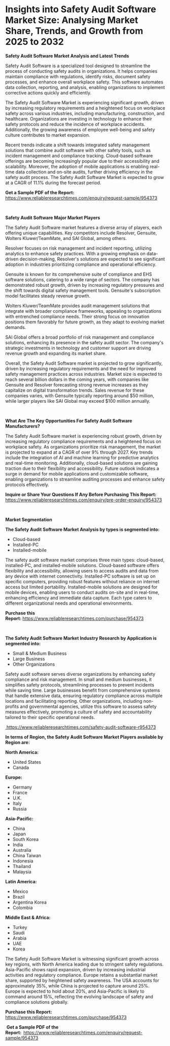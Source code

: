 <p><h1>Insights into Safety Audit Software Market Size: Analysing Market Share, Trends, and Growth from 2025 to 2032</h1></p><p><strong>Safety Audit Software Market Analysis and Latest Trends</strong></p>
<p><p>Safety Audit Software is a specialized tool designed to streamline the process of conducting safety audits in organizations. It helps companies maintain compliance with regulations, identify risks, document safety processes, and enhance overall workplace safety. This software automates data collection, reporting, and analysis, enabling organizations to implement corrective actions quickly and efficiently.</p><p>The Safety Audit Software Market is experiencing significant growth, driven by increasing regulatory requirements and a heightened focus on workplace safety across various industries, including manufacturing, construction, and healthcare. Organizations are investing in technology to enhance their safety protocols and reduce the incidence of workplace accidents. Additionally, the growing awareness of employee well-being and safety culture contributes to market expansion.</p><p>Recent trends indicate a shift towards integrated safety management solutions that combine audit software with other safety tools, such as incident management and compliance tracking. Cloud-based software offerings are becoming increasingly popular due to their accessibility and scalability. Moreover, the adoption of mobile applications is enabling real-time data collection and on-site audits, further driving efficiency in the safety audit process. The Safety Audit Software Market is expected to grow at a CAGR of 11.1% during the forecast period.</p></p>
<p><strong>Get a Sample PDF of the Report:&nbsp;</strong> <a href="https://www.reliableresearchtimes.com/enquiry/request-sample/954373?utm_campaign=2007&utm_medium=2&utm_source=Github&utm_content=ia&utm_term=18042025&utm_id=safety-audit-software">https://www.reliableresearchtimes.com/enquiry/request-sample/954373</a></p>
<p>&nbsp;</p>
<p><strong>Safety Audit Software Major Market Players</strong></p>
<p><p>The Safety Audit Software market features a diverse array of players, each offering unique capabilities. Key competitors include Resolver, Gensuite, Wolters Kluwer/TeamMate, and SAI Global, among others. </p><p>Resolver focuses on risk management and incident reporting, utilizing analytics to enhance safety practices. With a growing emphasis on data-driven decision-making, Resolver's solutions are expected to see significant adoption in industries prioritizing compliance and operational efficiency.</p><p>Gensuite is known for its comprehensive suite of compliance and EHS software solutions, catering to a wide range of sectors. The company has demonstrated robust growth, driven by increasing regulatory pressures and the shift towards digital safety management tools. Gensuite's subscription model facilitates steady revenue growth.</p><p>Wolters Kluwer/TeamMate provides audit management solutions that integrate with broader compliance frameworks, appealing to organizations with entrenched compliance needs. Their strong focus on innovation positions them favorably for future growth, as they adapt to evolving market demands.</p><p>SAI Global offers a broad portfolio of risk management and compliance solutions, enhancing its presence in the safety audit sector. The company's strategic investments in technology and customer support are driving revenue growth and expanding its market share.</p><p>Overall, the Safety Audit Software market is projected to grow significantly, driven by increasing regulatory requirements and the need for improved safety management practices across industries. Market size is expected to reach several billion dollars in the coming years, with companies like Gensuite and Resolver forecasting strong revenue increases as they capitalize on digital transformation trends. Sales revenue for these companies varies, with Gensuite typically reporting around $50 million, while larger players like SAI Global may exceed $100 million annually.</p></p>
<p>&nbsp;</p>
<p><strong>What Are The Key Opportunities For Safety Audit Software Manufacturers?</strong></p>
<p><p>The Safety Audit Software market is experiencing robust growth, driven by increasing regulatory compliance requirements and a heightened focus on workplace safety. As organizations prioritize risk management, the market is projected to expand at a CAGR of over 9% through 2027. Key trends include the integration of AI and machine learning for predictive analytics and real-time monitoring. Additionally, cloud-based solutions are gaining traction due to their flexibility and accessibility. Future outlook indicates a surge in demand for mobile applications and customizable software, enabling organizations to streamline auditing processes and enhance safety protocols effectively.</p></p>
<p><strong>Inquire or Share Your Questions If Any Before Purchasing This Report:</strong> <a href="https://www.reliableresearchtimes.com/enquiry/pre-order-enquiry/954373?utm_campaign=2007&utm_medium=2&utm_source=Github&utm_content=ia&utm_term=18042025&utm_id=safety-audit-software">https://www.reliableresearchtimes.com/enquiry/pre-order-enquiry/954373</a></p>
<p>&nbsp;</p>
<p><strong>Market Segmentation</strong></p>
<p><strong>The Safety Audit Software Market Analysis by types is segmented into:</strong></p>
<p><ul><li>Cloud-based</li><li>Installed-PC</li><li>Installed-mobile</li></ul></p>
<p><p>The safety audit software market comprises three main types: cloud-based, installed-PC, and installed-mobile solutions. Cloud-based software offers flexibility and accessibility, allowing users to access audits and data from any device with internet connectivity. Installed-PC software is set up on specific computers, providing robust features without reliance on internet access but limited portability. Installed-mobile solutions are designed for mobile devices, enabling users to conduct audits on-site and in real-time, enhancing efficiency and immediate data capture. Each type caters to different organizational needs and operational environments.</p></p>
<p><strong>Purchase this Report:&nbsp;</strong><a href="https://www.reliableresearchtimes.com/purchase/954373?utm_campaign=2007&utm_medium=2&utm_source=Github&utm_content=ia&utm_term=18042025&utm_id=safety-audit-software">https://www.reliableresearchtimes.com/purchase/954373</a></p>
<p>&nbsp;</p>
<p><strong>The Safety Audit Software Market Industry Research by Application is segmented into:</strong></p>
<p><ul><li>Small & Medium Business</li><li>Large Business</li><li>Other Organizations</li></ul></p>
<p><p>Safety audit software serves diverse organizations by enhancing safety compliance and risk management. In small and medium businesses, it simplifies safety protocols, streamlining processes to prevent incidents while saving time. Large businesses benefit from comprehensive systems that handle extensive data, ensuring regulatory compliance across multiple locations and facilitating reporting. Other organizations, including non-profits and governmental agencies, utilize this software to assess safety measures effectively, promoting a culture of safety and accountability tailored to their specific operational needs.</p></p>
<p><a href="https://www.reliableresearchtimes.com/safety-audit-software-r954373?utm_campaign=2007&utm_medium=2&utm_source=Github&utm_content=ia&utm_term=18042025&utm_id=safety-audit-software">&nbsp;https://www.reliableresearchtimes.com/safety-audit-software-r954373</a></p>
<p><strong>In terms of Region, the Safety Audit Software Market Players available by Region are:</strong></p>
<p>
    <p> <strong> North America: </strong>
        <ul>
            <li>United States</li>
            <li>Canada</li>
        </ul>
        </p> 
    <p> <strong> Europe: </strong>
        <ul>
            <li>Germany</li>
            <li>France</li>
            <li>U.K.</li>
            <li>Italy</li>
            <li>Russia</li>
        </ul>
        </p> 
    <p> <strong> Asia-Pacific: </strong>
        <ul>
            <li>China</li>
            <li>Japan</li>
            <li>South Korea</li>
            <li>India</li>
            <li>Australia</li>
            <li>China Taiwan</li>
            <li>Indonesia</li>
            <li>Thailand</li>
            <li>Malaysia</li>
        </ul>
        </p> 
    <p> <strong> Latin America: </strong>
        <ul>
            <li>Mexico</li>
            <li>Brazil</li>
            <li>Argentina Korea</li>
            <li>Colombia</li>
        </ul>
        </p> 
    <p> <strong> Middle East & Africa: </strong>
        <ul>
            <li>Turkey</li>
            <li>Saudi</li>
            <li>Arabia</li>
            <li>UAE</li>
            <li>Korea</li>
        </ul>
    </p>
    </p>
<p><p>The Safety Audit Software Market is witnessing significant growth across key regions, with North America leading due to stringent safety regulations. Asia-Pacific shows rapid expansion, driven by increasing industrial activities and regulatory compliance. Europe retains a substantial market share, supported by heightened safety awareness. The USA accounts for approximately 35%, while China is projected to capture around 25%. Europe is expected to hold about 20%, and Asia-Pacific is likely to command around 15%, reflecting the evolving landscape of safety and compliance solutions globally.</p></p>
<p><strong>Purchase this Report: </strong><a href="https://www.reliableresearchtimes.com/purchase/954373?utm_campaign=2007&utm_medium=2&utm_source=Github&utm_content=ia&utm_term=18042025&utm_id=safety-audit-software">https://www.reliableresearchtimes.com/purchase/954373</a></p>
<p>&nbsp;<strong>Get a Sample PDF of the Report:&nbsp;&nbsp;</strong><a href="https://www.reliableresearchtimes.com/enquiry/request-sample/954373?utm_campaign=2007&utm_medium=2&utm_source=Github&utm_content=ia&utm_term=18042025&utm_id=safety-audit-software">https://www.reliableresearchtimes.com/enquiry/request-sample/954373</a></p>
<p><strong></strong></p>
<p><p></p><p></p><p></p></p>